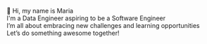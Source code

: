 👋 Hi, my name is Maria
<br>I'm a Data Engineer aspiring to be a Software Engineer
<br>I’m all about embracing new challenges and learning opportunities
<br>Let’s do something awesome together!


<!---
mariavyso/mariavyso is a ✨ special ✨ repository because its `README.md` (this file) appears on your GitHub profile.
You can click the Preview link to take a look at your changes.
--->
